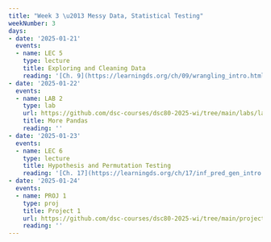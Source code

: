 ```yaml
---
title: "Week 3 \u2013 Messy Data, Statistical Testing"
weekNumber: 3
days:
- date: '2025-01-21'
  events:
  - name: LEC 5
    type: lecture
    title: Exploring and Cleaning Data
    reading: '[Ch. 9](https://learningds.org/ch/09/wrangling_intro.html) and [10](https://learningds.org/ch/10/eda_intro.html)'
- date: '2025-01-22'
  events:
  - name: LAB 2
    type: lab
    url: https://github.com/dsc-courses/dsc80-2025-wi/tree/main/labs/lab02
    title: More Pandas
    reading: ''
- date: '2025-01-23'
  events:
  - name: LEC 6
    type: lecture
    title: Hypothesis and Permutation Testing
    reading: '[Ch. 17](https://learningds.org/ch/17/inf_pred_gen_intro.html)'
- date: '2025-01-24'
  events:
  - name: PROJ 1
    type: proj
    title: Project 1
    url: https://github.com/dsc-courses/dsc80-2025-wi/tree/main/projects/project01
    reading: ''
---
```

